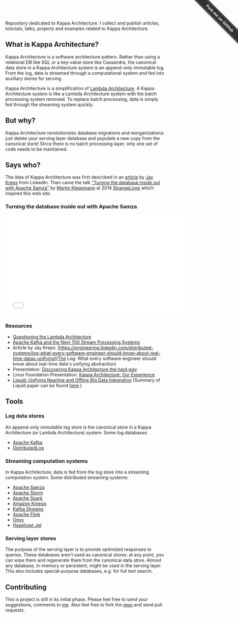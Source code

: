 Repository dedicated to Kappa Architecture. I collect and publish articles, tutorials, talks, projects and examples related to Kappa Architecture.

## What is Kappa Architecture?

Kappa Architecture is a software architecture pattern. Rather than using a relational DB like SQL or a key-value store like Cassandra, the canonical data store in a Kappa Architecture system is an append-only immutable log. From the log, data is streamed through a computational system and fed into auxiliary stores for serving.

Kappa Architecture is a simplification of [Lambda Architecture](https://en.wikipedia.org/wiki/Lambda_architecture). A Kappa Architecture system is like a Lambda Architecture system with the batch processing system removed. To replace batch processing, data is simply fed through the streaming system quickly.

## But why?

Kappa Architecture revolutionizes database migrations and reorganizations: just delete your serving layer database and populate a new copy from the canonical store! Since there is no batch processing layer, only one set of code needs to be maintained.

## Says who?

The idea of Kappa Architecture was first described in an [article](http://radar.oreilly.com/2014/07/questioning-the-lambda-architecture.html) by [Jay Kreps](https://www.linkedin.com/in/jaykreps) from LinkedIn. Then came the talk ["Turning the database inside out with Apache Samza"](https://www.youtube.com/watch?v=fU9hR3kiOK0) by [Martin Kleppmann](http://martin.kleppmann.com) at 2014 [StrangeLoop](https://thestrangeloop.com) which inspired this web site.

### Turning the database inside out with Apache Samza

<iframe width="560" height="315" src="//www.youtube.com/embed/fU9hR3kiOK0" frameborder="0" allowfullscreen></iframe>

### Resources

* [Questioning the Lambda Architecture](https://www.oreilly.com/ideas/questioning-the-lambda-architecture)
* [Apache Kafka and the Next 700 Stream Processing Systems](https://www.youtube.com/watch?v=9RMOc0SwRro)
* Article by Jay Kreps: [https://engineering.linkedin.com/distributed-systems/log-what-every-software-engineer-should-know-about-real-time-datas-unifying](The Log: What every software engineer should know about real-time data's unifying abstraction)
* Presentation: [Discovering Kappa Architecture the hard way](http://novoj.github.io/reveal.js/kappa-architecture.html#/)
* Linux Foundation Presentation: [Kappa Architecture: Our Experience](http://events.linuxfoundation.org/sites/events/files/slides/ASPgems%20-%20Kappa%20Architecture.pdf)
* [Liquid: Unifying Nearline and Offline Big Data Integration](http://www.cidrdb.org/cidr2015/Papers/CIDR15_Paper25u.pdf) (Summary of Liquid paper can be found [here](http://blog.acolyer.org/2015/02/04/liquid-unifying-nearline-and-offline-big-data-integration/).)

## Tools

### Log data stores

An append-only immutable log store is the canonical store in a Kappa Architecture (or Lambda Architecture) system. Some log databases:

* [Apache Kafka](http://kafka.apache.org/)
* [DistributedLog](http://distributedlog.io/)

### Streaming computation systems

In Kappa Architecture, data is fed from the log store into a streaming computation system. Some distributed streaming systems:

* [Apache Samza](http://samza.apache.org/)
* [Apache Storm](http://storm.apache.org/)
* [Apache Spark](http://spark.apache.org/)
* [Amazon Kinesis](https://aws.amazon.com/kinesis/)
* [Kafka Streams](http://kafka.apache.org/documentation.html#streams)
* [Apache Flink](https://flink.apache.org/)
* [Onyx](http://www.onyxplatform.org/)
* [Hazelcast Jet](http://jet.hazelcast.org)

### Serving layer stores

The purpose of the serving layer is to provide optimized responses to queries. These databases aren't used as canonical stores: at any point, you can wipe them and regenerate them from the canonical data store. Almost any database, in-memory or persistent, might be used in the serving layer. This also includes special-purpose databases, e.g. for full text search.

## Contributing

This is project is still in its initial phase. Please feel free to send your suggestions, comments to [me](mailto:milinda.pathirage@gmail.com). Also feel free to fork the [repo](https://github.com/milinda/kappa-architecture.com) and send pull requests.

<div class="github-fork-ribbon-wrapper right fixed" style="width: 150px;height: 150px;position: fixed;overflow: hidden;top: 0;z-index: 9999;pointer-events: none;right: 0;"><div class="github-fork-ribbon" style="position: absolute;padding: 2px 0;background-color: #333;background-image: linear-gradient(to bottom, rgba(0, 0, 0, 0), rgba(0, 0, 0, 0.15));-webkit-box-shadow: 0 2px 3px 0 rgba(0, 0, 0, 0.5);-moz-box-shadow: 0 2px 3px 0 rgba(0, 0, 0, 0.5);box-shadow: 0 2px 3px 0 rgba(0, 0, 0, 0.5);z-index: 9999;pointer-events: auto;top: 42px;right: -43px;-webkit-transform: rotate(45deg);-moz-transform: rotate(45deg);-ms-transform: rotate(45deg);-o-transform: rotate(45deg);transform: rotate(45deg);"><a href="https://github.com/milinda/kappa-architecture.com" style="font: 700 13px &quot;Helvetica Neue&quot;, Helvetica, Arial, sans-serif;color: #fff;text-decoration: none;text-shadow: 0 -1px rgba(0, 0, 0, 0.5);text-align: center;width: 200px;line-height: 20px;display: inline-block;padding: 2px 0;border-width: 1px 0;border-style: dotted;border-color: rgba(255, 255, 255, 0.7);">Fork me on GitHub</a></div></div>
